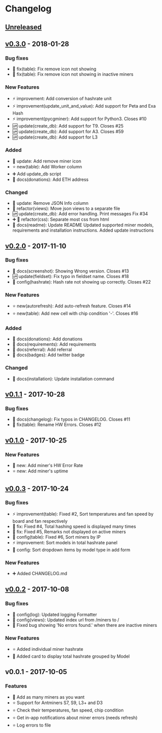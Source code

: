 # Changelog

## [Unreleased]

## [v0.3.0] - 2018-01-28
### Bug fixes
- :bug: fix(table): Fix remove icon not showing
- :bug: fix(table): Fix remove icon not showing in inactive miners

### New Features
- :zap: improvement: Add conversion of hashrate unit
- :zap: improvement(update_unit_and_value): Add support for Peta and Exa Hash
- :zap: improvement(pycgminer): Add support for Python3. Closes #10
- :up: update(create_db): Add support for T9. Closes #25
- :up: update(create_db): Add support for A3. Closes #59
- :up: update(create_db): Add support for L3

### Added
- :lipstick: update: Add remove miner icon
- :star: new(table): Add Worker column
- :heavy_plus_sign: Add update_db script
- :pencil: docs(donations): Add ETH address

### Changed
- :lipstick: update: Remove JSON Info column
- :shirt: refactor(views): Move json views to a separate file
- :up: update(create_db): Add error handling. Print messages Fix #34
- :heavy_plus_sign: :shirt: refactor(css): Separate most css from html
- :pencil: docs(readme): Update README
Updated supported miner models, requirements and installation instructions. Added update instructions

## [v0.2.0] - 2017-11-10
### Bug fixes
- :pencil: docs(screenshot): Showing Wrong version. Closes #13
- :up: update(fieldset): Fix typo in fieldset name. Closes #18
- :wrench: config(hashrate): Hash rate not showing up correctly. Closes #22

### New Features
- :star: new(autorefresh): Add auto-refresh feature. Closes #14
- :star: new(table): Add new cell with chip condition '-'. Closes #16

### Added
- :pencil: docs(donations): Add donations
- :pencil: docs(requirements): Add requirements
- :pencil: docs(referral): Add referral
- :pencil: docs(badges): Add twitter badge

### Changed
- :pencil: docs(installation): Update installation command

## [v0.1.1] - 2017-10-28
### Bug fixes
- :pencil: docs(changelog): Fix typos in CHANGELOG. Closes #11
- :bug: fix(table): Rename <th>HW Errors</th>. Closes #12

## [v0.1.0] - 2017-10-25
### New Features
- :star2: new: Add miner's HW Error Rate
- :star: new: Add miner's uptime

## [v0.0.3] - 2017-10-24
### Bug fixes
- :zap: improvement(table): Fixed #2, Sort temperatures and fan speed by board and fan respectively
- :bug: fix: Fixed #4, Total hashing speed is displayed many times
- :bug: fix: Fixed #5, Remarks not displayed on active miners
- :wrench: config(table): Fixed #6, Sort miners by IP
- :zap: improvement: Sort models in total hashrate panel
- :wrench: config: Sort dropdown items by model type in add form

### New Features
- :heavy_plus_sign: Added CHANGELOG.md

## [v0.0.2] - 2017-10-08
### Bug fixes
- :wrench: config(log): Updated logging Formatter
- :wrench: config(views): Updated index url from /miners to /
- :bug: Fixed bug showing 'No errors found.' when there are inactive miners

### New Features
- :star: Added individual miner hashrate
- :star2: Added card to display total hashrate grouped by Model

## v0.0.1 - 2017-10-05
### Features
- :star2: Add as many miners as you want
- :star: Support for Antminers S7, S9, L3+ and D3
- :star: Check their temperatures, fan speed, chip condition
- :star: Get in-app notifications about miner errors (needs refresh)
- :star: Log errors to file

[Unreleased]: https://github.com/anselal/antminer-monitor/compare/v0.3.0...HEAD
[v0.3.0]: https://github.com/anselal/antminer-monitor/compare/v0.2.0...v0.3.0
[v0.2.0]: https://github.com/anselal/antminer-monitor/compare/v0.1.1...v0.2.0
[v0.1.1]: https://github.com/anselal/antminer-monitor/compare/v0.1.0...v0.1.1
[v0.1.0]: https://github.com/anselal/antminer-monitor/compare/v0.0.3...v0.1.0
[v0.0.3]: https://github.com/anselal/antminer-monitor/compare/v0.0.2...v0.0.3
[v0.0.2]: https://github.com/anselal/antminer-monitor/compare/v0.0.1...v0.0.2